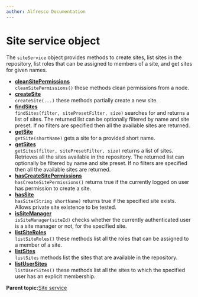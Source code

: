 ```yaml
---
author: Alfresco Documentation
---
```


# Site service object

The `siteService` object provides methods to create sites, list sites in the repository, list roles that can be assigned to members of a site, and get sites for given names.

-   **[cleanSitePermissions](../references/API-JS-SiteService-cleanSitePermissions.md)**  
`cleanSitePermissions()` these methods clean permissions from a node.
-   **[createSite](../references/API-JS-SiteService-createSite.md)**  
`createSite(...)` these methods partially create a new site.
-   **[findSites](../references/API-JS-SiteService-findSites.md)**  
`findSites(filter, sitePresetFilter, size)` searches for and returns a list of sites. The returned list can be optionally filtered by name and site preset. If no filters are specified then all the available sites are returned.
-   **[getSite](../references/API-JS-SiteService-getSite.md)**  
`getSite(shortName)` gets a site for a provided short name.
-   **[getSites](../references/API-JS-SiteService-getSites.md)**  
`getSites(filter, sitePresetFilter, size)` returns a list of sites. Retrieves all the sites available in the repository. The returned list can optionally be filtered by name and site preset. If no filters are specified then all the available sites are returned.
-   **[hasCreateSitePermissions](../references/API-JS-SiteService-hasCreateSitePermissions.md)**  
`hasCreateSitePermissions()` returns true if the currently logged on user has permission to create a site.
-   **[hasSite](../references/API-JS-SiteService-hasSite.md)**  
`hasSite(String shortName)` returns true if the specified site exists. Allows private site existence to be tested.
-   **[isSiteManager](../references/API-JS-SiteService-isSiteManager.md)**  
`isSiteManager(siteId)` checks whether the currently authenticated user is a site manager or not, for the specified site.
-   **[listSiteRoles](../references/API-JS-SiteService-listSiteRoles.md)**  
`listSiteRoles()` these methods list all the roles that can be assigned to a member of a site.
-   **[listSites](../references/API-JS-SiteService-listSites.md)**  
`listSites` methods list the sites that are available in the repository.
-   **[listUserSites](../references/API-JS-SiteService-listUserSites.md)**  
`listUserSites()` these methods list all the sites to which the specified user has an explicit membership.

**Parent topic:**[Site service](../references/API-JS-SiteService.md)

